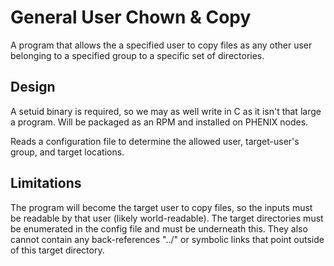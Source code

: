 General User Chown & Copy
=========================

A program that allows the a specified user to copy files as any other user
belonging to a specified group to a specific set of directories.

Design
------
A setuid binary is required, so we may as well write in C as it isn't that
large a program. Will be packaged as an RPM and installed on PHENIX nodes.

Reads a configuration file to determine the allowed user, target-user's group,
and target locations.

Limitations
-----------
The program will become the target user to copy files, so the inputs must be
readable by that user (likely world-readable). The target directories must be
enumerated in the config file and must be underneath this. They also cannot
contain any back-references "../" or symbolic links that point outside of
this target directory.
